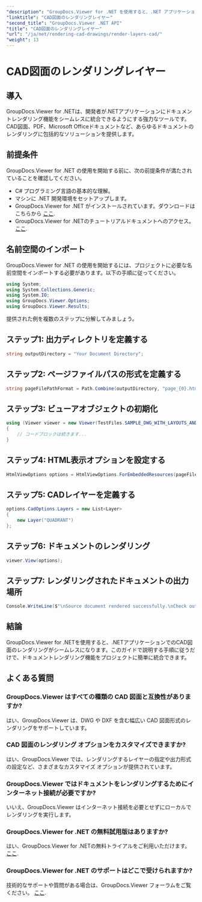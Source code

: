 ```yaml
---
"description": "GroupDocs.Viewer for .NET を使用すると、.NET アプリケーションで CAD 図面をシームレスにレンダリングできます。レンダリング オプションの確認、レイヤーのカスタマイズなど、さまざまな機能をご利用いただけます。"
"linktitle": "CAD図面のレンダリングレイヤー"
"second_title": "GroupDocs.Viewer .NET API"
"title": "CAD図面のレンダリングレイヤー"
"url": "/ja/net/rendering-cad-drawings/render-layers-cad/"
"weight": 13
---
```


# CAD図面のレンダリングレイヤー

## 導入
GroupDocs.Viewer for .NETは、開発者が.NETアプリケーションにドキュメントレンダリング機能をシームレスに統合できるようにする強力なツールです。CAD図面、PDF、Microsoft Officeドキュメントなど、あらゆるドキュメントのレンダリングに包括的なソリューションを提供します。
## 前提条件
GroupDocs.Viewer for .NET の使用を開始する前に、次の前提条件が満たされていることを確認してください。
- C# プログラミング言語の基本的な理解。
- マシンに .NET 開発環境をセットアップします。
- GroupDocs.Viewer for .NET がインストールされています。ダウンロードはこちらから [ここ](https://releases。groupdocs.com/viewer/net/).
- GroupDocs.Viewer for .NETのチュートリアルドキュメントへのアクセス。 [ここ](https://tutorials。groupdocs.com/viewer/net/).

## 名前空間のインポート
GroupDocs.Viewer for .NET の使用を開始するには、プロジェクトに必要な名前空間をインポートする必要があります。以下の手順に従ってください。

```csharp
using System;
using System.Collections.Generic;
using System.IO;
using GroupDocs.Viewer.Options;
using GroupDocs.Viewer.Results;
```

提供された例を複数のステップに分解してみましょう。
## ステップ1: 出力ディレクトリを定義する
```csharp
string outputDirectory = "Your Document Directory";
```
## ステップ2: ページファイルパスの形式を定義する
```csharp
string pageFilePathFormat = Path.Combine(outputDirectory, "page_{0}.html");
```
## ステップ3: ビューアオブジェクトの初期化
```csharp
using (Viewer viewer = new Viewer(TestFiles.SAMPLE_DWG_WITH_LAYOUTS_AND_LAYERS))
{
    // コードブロックは続きます...
}
```
## ステップ4: HTML表示オプションを設定する
```csharp
HtmlViewOptions options = HtmlViewOptions.ForEmbeddedResources(pageFilePathFormat);
```
## ステップ5: CADレイヤーを定義する
```csharp
options.CadOptions.Layers = new List<Layer>
{
    new Layer("QUADRANT")
};
```
## ステップ6: ドキュメントのレンダリング
```csharp
viewer.View(options);
```
## ステップ7: レンダリングされたドキュメントの出力場所
```csharp
Console.WriteLine($"\nSource document rendered successfully.\nCheck output in {outputDirectory}.");
```

## 結論
GroupDocs.Viewer for .NETを使用すると、.NETアプリケーションでのCAD図面のレンダリングがシームレスになります。このガイドで説明する手順に従うだけで、ドキュメントレンダリング機能をプロジェクトに簡単に統合できます。
## よくある質問
### GroupDocs.Viewer はすべての種類の CAD 図面と互換性がありますか?
はい、GroupDocs.Viewer は、DWG や DXF を含む幅広い CAD 図面形式のレンダリングをサポートしています。
### CAD 図面のレンダリング オプションをカスタマイズできますか?
はい、GroupDocs.Viewer では、レンダリングするレイヤーの指定や出力形式の設定など、さまざまなカスタマイズ オプションが提供されています。
### GroupDocs.Viewer ではドキュメントをレンダリングするためにインターネット接続が必要ですか?
いいえ、GroupDocs.Viewer はインターネット接続を必要とせずにローカルでレンダリングを実行します。
### GroupDocs.Viewer for .NET の無料試用版はありますか?
はい、GroupDocs.Viewer for .NETの無料トライアルをご利用いただけます。 [ここ](https://releases。groupdocs.com/).
### GroupDocs.Viewer for .NET のサポートはどこで受けられますか?
技術的なサポートや質問がある場合は、GroupDocs.Viewer フォーラムをご覧ください。 [ここ](https://forum。groupdocs.com/c/viewer/9).
